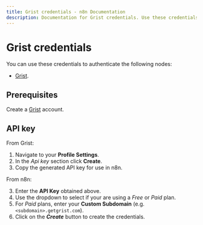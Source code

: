 ```yaml
---
title: Grist credentials - n8n Documentation
description: Documentation for Grist credentials. Use these credentials to authenticate Grist in n8n, a workflow automation platform.
---
```


# Grist credentials

You can use these credentials to authenticate the following nodes:

* [Grist](/integrations/builtin/app-nodes/n8n-nodes-base.grist/).

## Prerequisites

Create a [Grist](https://getgrist.com/) account.

## API key

From Grist:

1. Navigate to your **Profile Settings**.
2. In the *Api key* section click **Create**.
3. Copy the generated API key for use in n8n.

From n8n:

3. Enter the **API Key** obtained above.
4. Use the dropdown to select if your are using a *Free* or *Paid* plan.
5. For *Paid* plans, enter your **Custom Subdomain** (e.g. `<subdomain>.getgrist.com`).
6. Click on the ***Create*** button to create the credentials.


